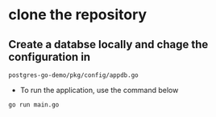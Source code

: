 # clone the repository

## Create a databse locally and chage the configuration in

```
postgres-go-demo/pkg/config/appdb.go

```

- To run the application, use the command below

```
go run main.go

```
